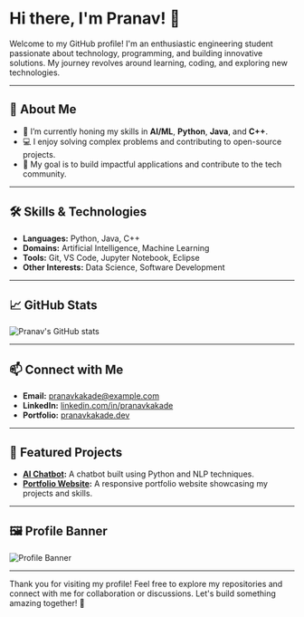 # Hi there, I'm Pranav! 👋

Welcome to my GitHub profile! I'm an enthusiastic engineering student passionate about technology, programming, and building innovative solutions. My journey revolves around learning, coding, and exploring new technologies.

---

## 🚀 About Me
- 🌱 I’m currently honing my skills in **AI/ML**, **Python**, **Java**, and **C++**.
- 💻 I enjoy solving complex problems and contributing to open-source projects.
- 🎯 My goal is to build impactful applications and contribute to the tech community.

---

## 🛠️ Skills & Technologies

- **Languages:** Python, Java, C++
- **Domains:** Artificial Intelligence, Machine Learning
- **Tools:** Git, VS Code, Jupyter Notebook, Eclipse
- **Other Interests:** Data Science, Software Development

---

## 📈 GitHub Stats

![Pranav's GitHub stats](https://github-readme-stats.vercel.app/api?username=Pranav-Kakade&show_icons=true&theme=radical)

---

## 📫 Connect with Me

- **Email:** [pranavkakade@example.com](mailto:pranavkakade@example.com)
- **LinkedIn:** [linkedin.com/in/pranavkakade](https://www.linkedin.com/in/pranavkakade)
- **Portfolio:** [pranavkakade.dev](https://pranavkakade.dev)

---

## 🌟 Featured Projects

- **[AI Chatbot](https://github.com/Pranav-Kakade/AI-Chatbot):** A chatbot built using Python and NLP techniques.
- **[Portfolio Website](https://github.com/Pranav-Kakade/Portfolio):** A responsive portfolio website showcasing my projects and skills.

---

## 🖼️ Profile Banner

![Profile Banner](https://via.placeholder.com/1200x400.png?text=Welcome+to+Pranav's+GitHub+Profile!)

---

Thank you for visiting my profile! Feel free to explore my repositories and connect with me for collaboration or discussions. Let's build something amazing together! 🚀

